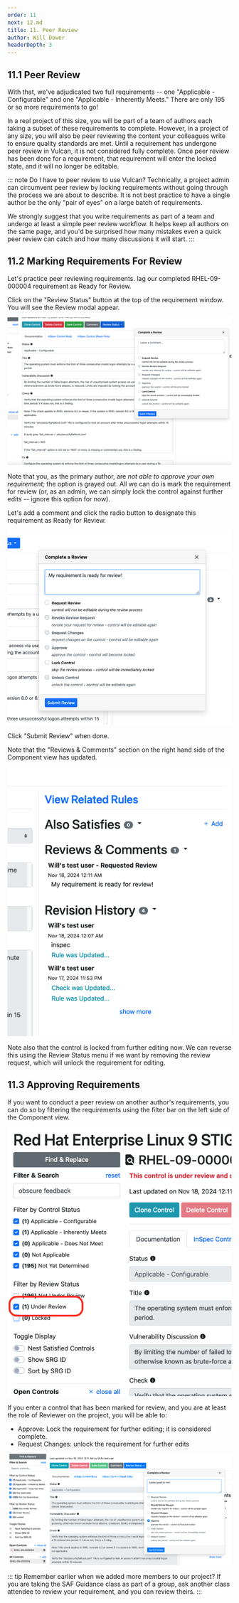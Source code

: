 ```yaml
---
order: 11
next: 12.md
title: 11. Peer Review
author: Will Dower
headerDepth: 3
---
```


## 11.1 Peer Review

With that, we've adjudicated two full requirements -- one "Applicable - Configurable" and one "Applicable - Inherently Meets." There are only 195 or so more requirements to go!

In a real project of this size, you will be part of a team of authors each taking a subset of these requirements to complete. However, in a project of any size, you will also be peer reviewing the content your colleagues write to ensure quality standards are met. Until a requirement has undergone peer review in Vulcan, it is not considered fully complete. Once peer review has been done for a requirement, that requirement will enter the locked state, and it will no longer be editable.

::: note Do I have to peer review to use Vulcan?
Technically, a project admin can circumvent peer review by locking requirements without going through the process we are about to describe. It is not best practice to have a single author be the only "pair of eyes" on a large batch of requirements.

We strongly suggest that you write requirements as part of a team and undergo at least a simple peer review workflow. It helps keep all authors on the same page, and you'd be surprised how many mistakes even a quick peer review can catch and how many discussions it will start.
:::

## 11.2 Marking Requirements For Review

Let's practice peer reviewing requirements. lag our completed RHEL-09-000004 requirement as Ready for Review.

Click on the "Review Status" button at the top of the requirement window. You will see the Review modal appear. 

![Review Status](@/../../../assets/img/review_status.png)

Note that you, as the primary author, are *not able to approve your own requirement;* the option is grayed out. All we can do is mark the requirement for review (or, as an admin, we can simply lock the control against further edits -- ignore this option for now).

Let's add a comment and click the radio button to designate this requirement as Ready for Review.

![Requesting Review](@/../../../assets/img/filling_out_request_for_review.png)

Click "Submit Review" when done.

Note that the "Reviews & Comments" section on the right hand side of the Component view has updated.

![Review Comments](@/../../../assets/img/r_and_c.png)

Note also that the control is locked from further editing now. We can reverse this using the Review Status menu if we want by removing the review request, which will unlock the requirement for editing.

## 11.3 Approving Requirements

If you want to conduct a peer review on another author's requirements, you can do so by filtering the requirements using the filter bar on the left side of the Component view.

![Filter by Review Status](@/../../../assets/img/review_status_filter.png)

If you enter a control that has been marked for review, and you are at least the role of Reviewer on the project, you will be able to:
- Approve: Lock the requirement for further editing; it is considered complete.
- Request Changes: unlock the requirement for further edits

![Approving a Requirement](@/../../../assets/img/approve_the_control.png)

::: tip
Remember earlier when we added more members to our project? If you are taking the SAF Guidance class as part of a group, ask another class attendee to review your requirement, and you can review theirs.
:::

